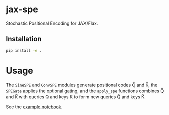 # jax-spe
Stochastic Positional Encoding for JAX/Flax.

## Installation

```bash
pip install -e .
```

# Usage
The `SineSPE` and `ConvSPE` modules generate positional codes Q̅ and K̅, the `SPEGate` applies the optional gating, and the `apply_spe` functions combines Q̅ and K̅ with queries Q and keys K to form new queries Q̂ and keys K̂.

See the [example notebook](./examples/test_spe.ipynb).
